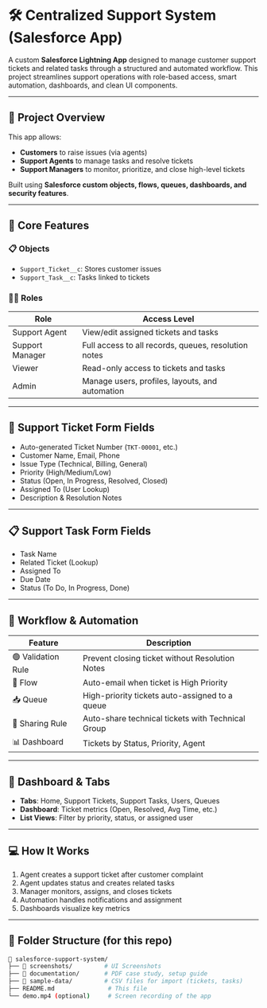# 🛠️ Centralized Support System (Salesforce App)

A custom **Salesforce Lightning App** designed to manage customer support tickets and related tasks through a structured and automated workflow. This project streamlines support operations with role-based access, smart automation, dashboards, and clean UI components.

---

## 📌 Project Overview

This app allows:

- **Customers** to raise issues (via agents)
- **Support Agents** to manage tasks and resolve tickets
- **Support Managers** to monitor, prioritize, and close high-level tickets

Built using **Salesforce custom objects, flows, queues, dashboards, and security features**.

---

## 🧱 Core Features

### 📋 Objects
- `Support_Ticket__c`: Stores customer issues
- `Support_Task__c`: Tasks linked to tickets

### 🧑‍💻 Roles
| Role | Access Level |
|------|--------------|
| Support Agent | View/edit assigned tickets and tasks |
| Support Manager | Full access to all records, queues, resolution notes |
| Viewer | Read-only access to tickets and tasks |
| Admin | Manage users, profiles, layouts, and automation |

---

## 🧾 Support Ticket Form Fields

- Auto-generated Ticket Number (`TKT-00001`, etc.)
- Customer Name, Email, Phone
- Issue Type (Technical, Billing, General)
- Priority (High/Medium/Low)
- Status (Open, In Progress, Resolved, Closed)
- Assigned To (User Lookup)
- Description & Resolution Notes

---

## 📋 Support Task Form Fields

- Task Name
- Related Ticket (Lookup)
- Assigned To
- Due Date
- Status (To Do, In Progress, Done)

---

## 🔄 Workflow & Automation

| Feature | Description |
|--------|-------------|
| 🟢 Validation Rule | Prevent closing ticket without Resolution Notes |
| 🔁 Flow | Auto-email when ticket is High Priority |
| 📥 Queue | High-priority tickets auto-assigned to a queue |
| 👥 Sharing Rule | Auto-share technical tickets with Technical Group |
| 📊 Dashboard | Tickets by Status, Priority, Agent |

---

## 🔎 Dashboard & Tabs

- **Tabs**: Home, Support Tickets, Support Tasks, Users, Queues
- **Dashboard**: Ticket metrics (Open, Resolved, Avg Time, etc.)
- **List Views**: Filter by priority, status, or assigned user

---

## 💻 How It Works

1. Agent creates a support ticket after customer complaint
2. Agent updates status and creates related tasks
3. Manager monitors, assigns, and closes tickets
4. Automation handles notifications and assignment
5. Dashboards visualize key metrics

---

## 📂 Folder Structure (for this repo)

```bash
📁 salesforce-support-system/
├── 📁 screenshots/         # UI Screenshots
├── 📁 documentation/       # PDF case study, setup guide
├── 📁 sample-data/         # CSV files for import (tickets, tasks)
├── README.md               # This file
└── demo.mp4 (optional)     # Screen recording of the app
